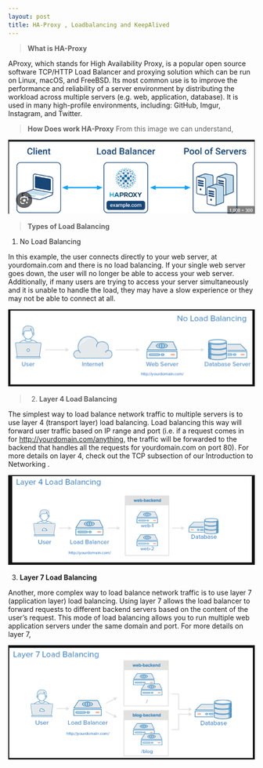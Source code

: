 ```yaml
---
layout: post
title: HA-Proxy , Loadbalancing and KeepAlived
---
```


> **What is HA-Proxy**

 AProxy, which stands for High Availability Proxy, is a popular open source software TCP/HTTP Load Balancer and proxying solution which can be run on Linux, macOS, and FreeBSD. Its most common use is to improve the performance and reliability of a server environment by distributing the workload across multiple servers (e.g. web, application, database). It is used in many high-profile environments, including: GitHub, Imgur, Instagram, and Twitter.

> **How Does work HA-Proxy**
From this image we can understand,

![Image](../images/HAProxy.png)

> **Types of Load Balancing**

1. No Load Balancing

 In this example, the user connects directly to your web server, at yourdomain.com and there is no load balancing. If your single web server goes down, the user will no longer be able to access your web server. Additionally, if many users are trying to access your server simultaneously and it is unable to handle the load, they may have a slow experience or they may not be able to connect at all.​

![From this image we can understand](../images/No%20load%20blnce.png)


> 2. **Layer 4 Load Balancing**

 The simplest way to load balance network traffic to multiple servers is to use layer 4 (transport layer) load balancing. Load balancing this way will forward user traffic based on IP range and port (i.e. if a request comes in for http://yourdomain.com/anything, the traffic will be forwarded to the backend that handles all the requests for yourdomain.com on port 80). For more details on layer 4, check out the TCP subsection of our Introduction to Networking .


![We can understand from this image](../images/4%20layer.png)

3. **Layer 7 Load Balancing**

  Another, more complex way to load balance network traffic is to use layer 7 (application layer) load balancing. Using layer 7 allows the load balancer to forward requests to different backend servers based on the content of the user’s request. This mode of load balancing allows you to run multiple web application servers under the same domain and port. For more details on layer 7,

![We can understand from this image](../images/7%20layer.png)